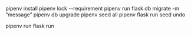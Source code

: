 pipenv install
pipenv lock --requirement
pipenv run flask db migrate -m “message”
pipenv db upgrade
pipenv seed all
pipenv flask run seed undo


pipenv run flask run
